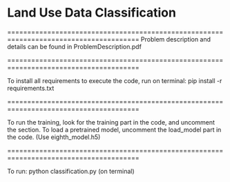 # Land Use Data Classification

=======================================================================================
Problem description and details can be found in ProblemDescription.pdf

=======================================================================================

To install all requirements to execute the code, run on terminal:
	pip install -r requirements.txt

=======================================================================================

To run the training, look for the training part in the code, and uncomment the section.
To load a pretrained model, uncomment the load_model part in the code.
(Use eighth_model.h5)

=======================================================================================

To run:
	python classification.py (on terminal)
